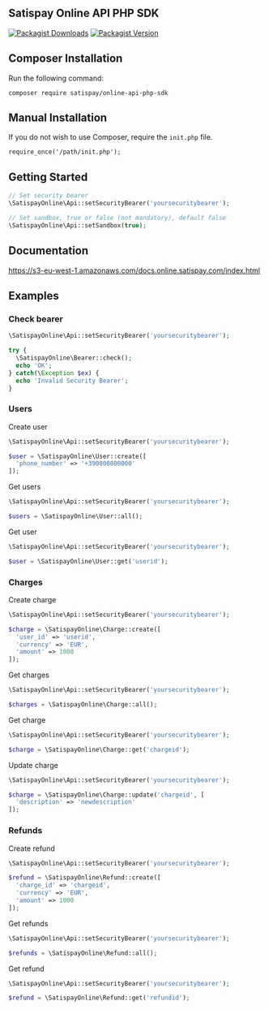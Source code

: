 ## Satispay Online API PHP SDK

[![Packagist Downloads](https://img.shields.io/packagist/v/satispay/online-api-php-sdk.svg?style=flat-square)](https://packagist.org/packages/satispay/online-api-php-sdk)
[![Packagist Version](https://img.shields.io/packagist/dt/satispay/online-api-php-sdk.svg?style=flat-square)](https://packagist.org/packages/satispay/online-api-php-sdk)

## Composer Installation

Run the following command:

`composer require satispay/online-api-php-sdk`

## Manual Installation

If you do not wish to use Composer, require the `init.php` file.

`require_once('/path/init.php');`

## Getting Started

```php
// Set security bearer
\SatispayOnline\Api::setSecurityBearer('yoursecuritybearer');

// Set sandbox, true or false (not mandatory), default false
\SatispayOnline\Api::setSandbox(true);
```

## Documentation

https://s3-eu-west-1.amazonaws.com/docs.online.satispay.com/index.html

## Examples

### Check bearer

```php
\SatispayOnline\Api::setSecurityBearer('yoursecuritybearer');

try {
  \SatispayOnline\Bearer::check();
  echo 'OK';
} catch(\Exception $ex) {
  echo 'Invalid Security Bearer';
}
```

### Users

Create user
```php
\SatispayOnline\Api::setSecurityBearer('yoursecuritybearer');

$user = \SatispayOnline\User::create([
  'phone_number' => '+390000000000'
]);
```

Get users
```php
\SatispayOnline\Api::setSecurityBearer('yoursecuritybearer');

$users = \SatispayOnline\User::all();
```

Get user
```php
\SatispayOnline\Api::setSecurityBearer('yoursecuritybearer');

$user = \SatispayOnline\User::get('userid');
```

### Charges

Create charge
```php
\SatispayOnline\Api::setSecurityBearer('yoursecuritybearer');

$charge = \SatispayOnline\Charge::create([
  'user_id' => 'userid',
  'currency' => 'EUR',
  'amount' => 1000
]);
```

Get charges
```php
\SatispayOnline\Api::setSecurityBearer('yoursecuritybearer');

$charges = \SatispayOnline\Charge::all();
```

Get charge
```php
\SatispayOnline\Api::setSecurityBearer('yoursecuritybearer');

$charge = \SatispayOnline\Charge::get('chargeid');
```

Update charge
```php
\SatispayOnline\Api::setSecurityBearer('yoursecuritybearer');

$charge = \SatispayOnline\Charge::update('chargeid', [
  'description' => 'newdescription'
]);
```

### Refunds

Create refund
```php
\SatispayOnline\Api::setSecurityBearer('yoursecuritybearer');

$refund = \SatispayOnline\Refund::create([
  'charge_id' => 'chargeid',
  'currency' => 'EUR',
  'amount' => 1000
]);
```

Get refunds
```php
\SatispayOnline\Api::setSecurityBearer('yoursecuritybearer');

$refunds = \SatispayOnline\Refund::all();
```

Get refund
```php
\SatispayOnline\Api::setSecurityBearer('yoursecuritybearer');

$refund = \SatispayOnline\Refund::get('refundid');
```
